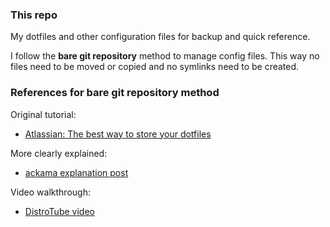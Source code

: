 ### This repo

My dotfiles and other configuration files for backup and quick reference.

I follow the **bare git repository** method to manage config files. This way no files need to be moved or copied and no symlinks need to be created.

### References for bare git repository method

Original tutorial:
* [Atlassian: The best way to store your dotfiles](https://www.atlassian.com/git/tutorials/dotfiles)

More clearly explained:
* [ackama explanation post](https://www.ackama.com/blog/posts/the-best-way-to-store-your-dotfiles-a-bare-git-repository-explained)

Video walkthrough:
* [DistroTube video](https://www.youtube.com/watch?v=tBoLDpTWVOM)
